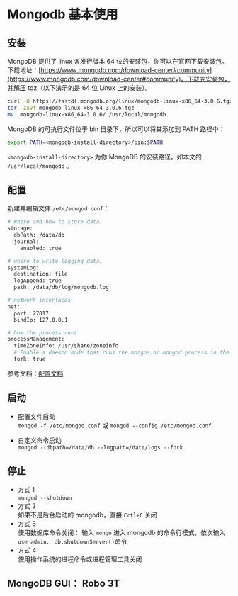 # Mongodb 基本使用

## 安装

MongoDB 提供了 linux 各发行版本 64 位的安装包，你可以在官网下载安装包。下载地址：[https://www.mongodb.com/download-center#community](https://www.mongodb.com/download-center#community)。下载完安装包，并解压 tgz（以下演示的是 64 位 Linux 上的安装）。

```sh
curl -O https://fastdl.mongodb.org/linux/mongodb-linux-x86_64-3.0.6.tgz    # 下载
tar -zxvf mongodb-linux-x86_64-3.0.6.tgz                                   # 解压
mv  mongodb-linux-x86_64-3.0.6/ /usr/local/mongodb                         # 将解压包拷贝到指定目录
```

MongoDB 的可执行文件位于 bin 目录下，所以可以将其添加到 PATH 路径中：

```sh
export PATH=<mongodb-install-directory>/bin:$PATH
```

`<mongodb-install-directory>` 为你 MongoDB 的安装路径。如本文的 `/usr/local/mongodb` 。

## 配置

新建并编辑文件 `/etc/mongod.conf`：

```sh
# Where and how to store data.
storage:
  dbPath: /data/db
  journal:
    enabled: true

# where to write logging data.
systemLog:
  destination: file
  logAppend: true
  path: /data/db/log/mongodb.log

# network interfaces
net:
  port: 27017
  bindIp: 127.0.0.1

# how the process runs
processManagement:
  timeZoneInfo: /usr/share/zoneinfo
  # Enable a daemon mode that runs the mongos or mongod process in the background.
  fork: true
```

参考文档：[配置文档](http://docs.mongodb.org/manual/reference/configuration-options/)

## 启动

- 配置文件启动  
  `mongod -f /etc/mongod.conf` 或 `mongod --config /etc/mongod.conf`

- 自定义命令启动  
  `mongod --dbpath=/data/db --logpath=/data/logs --fork`

## 停止

- 方式 1  
  `mongod --shutdown`
- 方式 2  
  如果不是后台启动的 mongodb，直接 `Crtl+C` 关闭
- 方式 3  
  使用数据库命令关闭：
  输入 `mongo` 进入 mongodb 的命令行模式，依次输入`use admin`、 `db.shutdownServer()`命令
- 方式 4  
  使用操作系统的进程命令或进程管理工具关闭

## MongoDB GUI： Robo 3T
